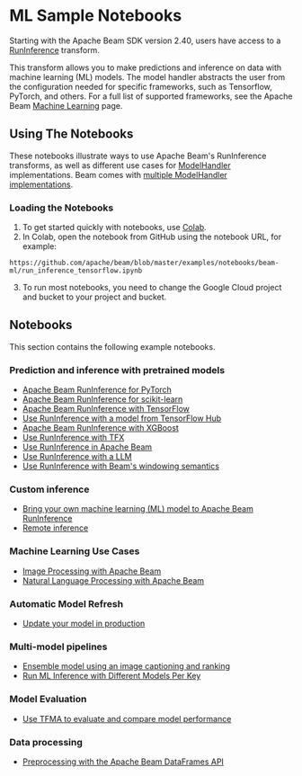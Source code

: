 <!--
    Licensed to the Apache Software Foundation (ASF) under one
    or more contributor license agreements.  See the NOTICE file
    distributed with this work for additional information
    regarding copyright ownership.  The ASF licenses this file
    to you under the Apache License, Version 2.0 (the
    "License"); you may not use this file except in compliance
    with the License.  You may obtain a copy of the License at

      http://www.apache.org/licenses/LICENSE-2.0

    Unless required by applicable law or agreed to in writing,
    software distributed under the License is distributed on an
    "AS IS" BASIS, WITHOUT WARRANTIES OR CONDITIONS OF ANY
    KIND, either express or implied.  See the License for the
    specific language governing permissions and limitations
    under the License.
-->
# ML Sample Notebooks

Starting with the Apache Beam SDK version 2.40, users have access to a
[RunInference](https://beam.apache.org/releases/pydoc/current/apache_beam.ml.inference.base.html#apache_beam.ml.inference.base.RunInference)
transform.

This transform allows you to make predictions and inference on data with machine learning (ML) models.
The model handler abstracts the user from the configuration needed for
specific frameworks, such as Tensorflow, PyTorch, and others. For a full list of supported frameworks,
see the Apache Beam [Machine Learning](https://beam.apache.org/documentation/sdks/python-machine-learning) page.

## Using The Notebooks

These notebooks illustrate ways to use Apache Beam's RunInference transforms, as well as different
use cases for [ModelHandler](https://beam.apache.org/releases/pydoc/current/apache_beam.ml.inference.base.html#apache_beam.ml.inference.base.ModelHandler) implementations.
Beam comes with [multiple ModelHandler implementations](https://beam.apache.org/documentation/sdks/python-machine-learning/#modify-a-pipeline-to-use-an-ml-model).

### Loading the Notebooks

1. To get started quickly with notebooks, use [Colab](https://colab.sandbox.google.com/).
2. In Colab, open the notebook from GitHub using the notebook URL, for example:
```
https://github.com/apache/beam/blob/master/examples/notebooks/beam-ml/run_inference_tensorflow.ipynb
```

3. To run most notebooks, you need to change the Google Cloud project and bucket
to your project and bucket.

## Notebooks

This section contains the following example notebooks.

### Prediction and inference with pretrained models

* [Apache Beam RunInference for PyTorch](https://github.com/apache/beam/blob/master/examples/notebooks/beam-ml/run_inference_pytorch.ipynb)
* [Apache Beam RunInference for scikit-learn](https://github.com/apache/beam/blob/master/examples/notebooks/beam-ml/run_inference_sklearn.ipynb)
* [Apache Beam RunInference with TensorFlow](https://github.com/apache/beam/blob/master/examples/notebooks/beam-ml/run_inference_tensorflow.ipynb)
* [Use RunInference with a model from TensorFlow Hub](https://github.com/apache/beam/blob/master/examples/notebooks/beam-ml/run_inference_with_tensorflow_hub.ipynb)
* [Apache Beam RunInference with XGBoost](https://github.com/apache/beam/blob/master/examples/notebooks/beam-ml/run_inference_xgboost.ipynb)
* [Use RunInference with TFX](https://github.com/apache/beam/blob/master/examples/notebooks/beam-ml/run_inference_tensorflow_with_tfx.ipynb)
* [Use RunInference in Apache Beam](https://github.com/apache/beam/blob/master/examples/notebooks/beam-ml/run_inference_pytorch_tensorflow_sklearn.ipynb)
* [Use RunInference with a LLM](https://github.com/apache/beam/blob/master/examples/notebooks/beam-ml/run_inference_generative_ai.ipynb)
* [Use RunInference with Beam's windowing semantics](https://github.com/apache/beam/blob/master/examples/notebooks/beam-ml/run_inference_windowing.ipynb)

### Custom inference

* [Bring your own machine learning (ML) model to Apache Beam RunInference](https://github.com/apache/beam/blob/master/examples/notebooks/beam-ml/run_custom_inference.ipynb)
* [Remote inference](https://github.com/apache/beam/blob/master/examples/notebooks/beam-ml/custom_remote_inference.ipynb)

### Machine Learning Use Cases
* [Image Processing with Apache Beam](https://github.com/apache/beam/blob/master/examples/notebooks/beam-ml/image_processing_tensorflow.ipynb)
* [Natural Language Processing with Apache Beam](https://github.com/apache/beam/blob/master/examples/notebooks/beam-ml/nlp_tensorflow_streaming.ipynb)

### Automatic Model Refresh

* [Update your model in production](https://github.com/apache/beam/blob/master/examples/notebooks/beam-ml/automatic_model_refresh.ipynb)

### Multi-model pipelines

* [Ensemble model using an image captioning and ranking](https://github.com/apache/beam/blob/master/examples/notebooks/beam-ml/run_inference_multi_model.ipynb)
* [Run ML Inference with Different Models Per Key](https://github.com/apache/beam/blob/master/examples/notebooks/beam-ml/per_key_models.ipynb)

### Model Evaluation

* [Use TFMA to evaluate and compare model performance](https://github.com/apache/beam/blob/master/examples/notebooks/beam-ml/tfma_beam.ipynb)

### Data processing

* [Preprocessing with the Apache Beam DataFrames API](https://github.com/apache/beam/blob/master/examples/notebooks/beam-ml/dataframe_api_preprocessing.ipynb)
